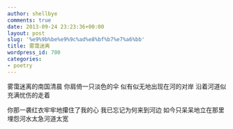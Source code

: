 ```yaml
---
author: shellbye
comments: true
date: 2013-09-24 23:23:36+00:00
layout: post
slug: '%e9%9b%be%e9%9c%ad%e8%bf%b7%e7%a6%bb'
title: 雾霭迷离
wordpress_id: 700
categories:
- poetry
---
```


雾霭迷离的南国清晨
你肩倚一只淡色的伞
似有似无地出现在河的对岸
沿着河道似充满忧伤的走着



你那一袭红衣牢牢地攥住了我的心
我已忘记为何来到河边
如今只呆呆地立在那里
埋怨河水太急河道太宽
